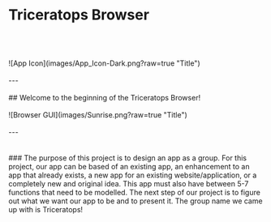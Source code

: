 # Triceratops Browser
<br />
<br />
<br />
![App Icon](images/App_Icon-Dark.png?raw=true "Title")
<br />
<br />
---
<br />
<br />
## Welcome to the beginning of the Triceratops Browser!
<br />
<br />
![Browser GUI](images/Sunrise.png?raw=true "Title")
<br />
<br />
---
<br />
<br />
<br />
### The purpose of this project is to design an app as a group. For this project, our app can be based of an existing app, an enhancement to an app that already exists, a new app for an existing website/application, or a completely new and original idea. This app must also have between 5-7 functions that need to be modelled. The next step of our project is to figure out what we want our app to be and to present it. The group name we came up with is Triceratops!
